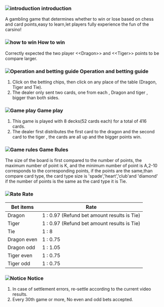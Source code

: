 ### ![introduction](https://images.staticfile.cc/statics/live_pc/icon/sys/file.png) introduction

A gambling game that determines whether to win or lose based on chess and card points,easy to learn,let players fully experience the fun of the carsino!

### ![how to win](https://images.staticfile.cc/statics/live_pc/icon/sys/cup.png) How to win

Correctly expected the two player <\<Dragon\>> and <\<Tiger\>> points to be compare larger.

### ![Operation and betting guide](https://images.staticfile.cc/statics/live_pc/icon/sys/setting.png) Operation and betting guide

1. Click on the betting chips, then click on any place of the table (Dragon, Tiger and Tie).
2. The dealer only sent two cards, one from each , Dragon and tiger , bigger than both sides.

### ![Game play](https://images.staticfile.cc/statics/live_pc/icon/sys/noti.png) Game play

1. This game is played with 8 decks(52 cards each) for a total of 416 cards.
2. The dealer first distributes the first card to the dragon and the second card to the tiger , the cards are all up and the bigger points win.

### ![Game rules](https://images.staticfile.cc/statics/live_pc/icon/sys/help.png) Game Rules

The size of the board is first compared to the number of points, the maximum number of point is K, and the minimum number of point is A,2-10 corresponds to the corresponding points, if the points are the same,than compare card type, the card type size is 'spade','heart','club'and 'diamond' if the number of points is the same as the card type it is Tie.

### ![Rate](https://images.staticfile.cc/statics/live_pc/icon/sys/money.png) Rate

| Bet items   | Rate                                        |
| ----------- | ------------------------------------------- |
| Dragon      | 1 : 0.97 (Refund bet amount results is Tie) |
| Tiger       | 1 : 0.97 (Refund bet amount results is Tie) |
| Tie         | 1 : 8                                       |
| Dragon even | 1 : 0.75                                    |
| Dragon odd  | 1 : 1.05                                    |
| Tiger even  | 1 : 0.75                                    |
| Tiger odd   | 1 : 0.75                                    |

### ![Notice](https://images.staticfile.cc/statics/live_pc/icon/sys/notic.png) Notice

1. In case of settlement errors, re-settle according to the current video results.
2. Every 30th game or more, No even and odd bets accepted.
